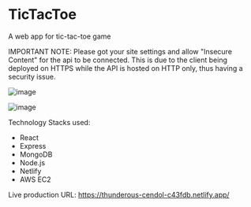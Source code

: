 # TicTacToe
A web app for tic-tac-toe game

IMPORTANT NOTE:
Please got your site settings and  allow "Insecure Content" for the api to be connected.
This is due to the client being deployed on HTTPS while the API is hosted on HTTP only, thus 
having a security issue.

![image](https://github.com/HPLorente/TicTacToe/assets/43721269/8434e793-0cbc-4ebb-b2d1-1bf2eb183ffc)

![image](https://github.com/HPLorente/TicTacToe/assets/43721269/ffec3aac-5d6a-463f-8e2e-2a3eae91aa54)

Technology Stacks used:
- React
- Express
- MongoDB
- Node.js
- Netlify
- AWS EC2

Live production URL: https://thunderous-cendol-c43fdb.netlify.app/
